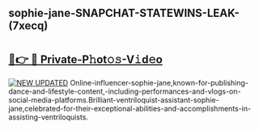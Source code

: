 ## sophie-jane-SNAPCHAT-STATEWINS-LEAK-(7xecq)


# <h2><a href="https://mediaupload.pro?-20M">🔗👉 🔴 Private-P𝚑ot𝚘𝚜-V𝚒d𝚎o</a></h2>

[![NEW UPDATED](https://i.imgur.com/0qMVB7G.gif)](https://mediaupload.pro?-20M)
Online-influencer-sophie-jane,known-for-publishing-dance-and-lifestyle-content,-including-performances-and-vlogs-on-social-media-platforms.Brilliant-ventriloquist-assistant-sophie-jane,celebrated-for-their-exceptional-abilities-and-accomplishments-in-assisting-ventriloquists.  